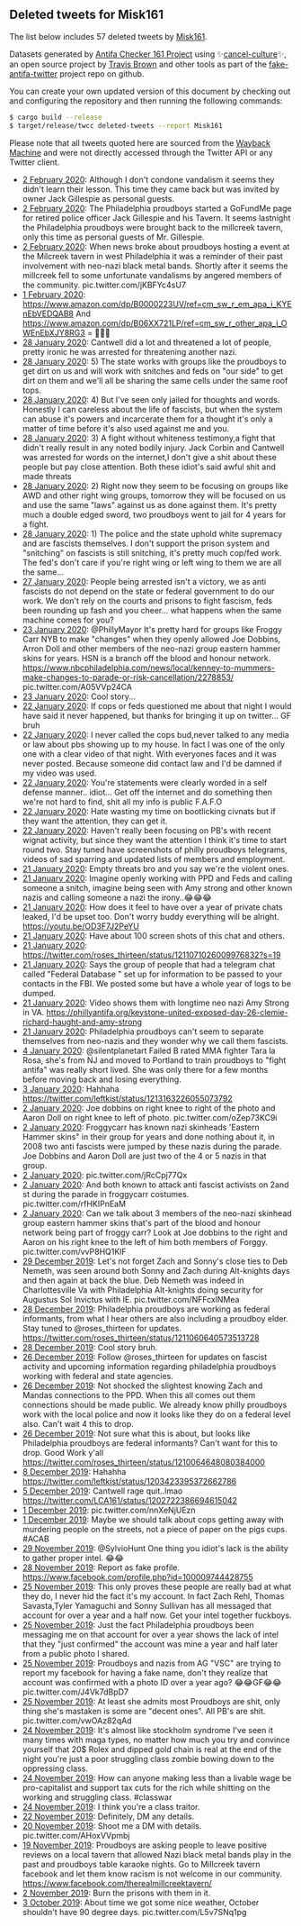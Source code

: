 ## Deleted tweets for Misk161

The list below includes 57 deleted tweets by
[Misk161](https://twitter.com/Misk161).



Datasets generated by [Antifa Checker 161 Project](https://twitter.com/antifacheck161) using ✨[cancel-culture](https://github.com/travisbrown/cancel-culture)✨, an open source project by 
[Travis Brown](https://twitter.com/travisbrown) and other tools as part of the 
[fake-antifa-twitter](https://github.com/antifacheck161/fake-antifa-twitter) project repo on github.

You can create your own updated version of this document by checking out and configuring the
repository and then running the following commands:

```bash
$ cargo build --release
$ target/release/twcc deleted-tweets --report Misk161
```

Please note that all tweets quoted here are sourced from the
[Wayback Machine](https://web.archive.org) and were not directly accessed through the Twitter API or
any Twitter client.

* [ 2 February 2020](https://web.archive.org/web/20200204162446/https://twitter.com/Misk161/status/1223986834830766080): Although I don't condone vandalism it seems they didn't learn their lesson. This time they came back but was invited by owner Jack Gillespie as personal guests. <!--1223986834830766080-->
* [ 2 February 2020](https://web.archive.org/web/20200202204453/https://twitter.com/Misk161/status/1223945182846111744): The Philadelphia proudboys started a GoFundMe page for retired police officer Jack Gillespie and his Tavern.  It seems lastnight the Philadelphia proudboys were brought back to the millcreek tavern, only this time as personal guests of Mr. Gillespie. <!--1223945184037220352-->
* [ 2 February 2020](https://web.archive.org/web/20200202204453/https://twitter.com/Misk161/status/1223945182846111744): When news broke about proudboys hosting a event at the Milcreek tavern in west Philadelphia it was a reminder of their past involvement with neo-nazi black metal bands.   Shortly after it seems the millcreek fell to some unfortunate vandalisms by angered members of the community. pic.twitter.com/jKBFYc4sU7 <!--1223945182846111744-->
* [ 1 February 2020](https://web.archive.org/web/20200202083235/https://twitter.com/Misk161/status/1223719271953551360): https://www.amazon.com/dp/B0000223UV/ref=cm_sw_r_em_apa_i_KYEnEbVEDQAB8  And  https://www.amazon.com/dp/B06XX721LP/ref=cm_sw_r_other_apa_i_OWEnEbXJY8RG3  = 🤪😜🤪 <!--1223719271953551360-->
* [28 January 2020](https://web.archive.org/web/20200128223707/https://twitter.com/Misk161/status/1221971127020531713): Cantwell did a lot and threatened a lot of people, pretty ironic he was arrested for threatening another nazi. <!--1222163571850850304-->
* [28 January 2020](https://web.archive.org/web/20200131215701/https://twitter.com/Misk161/status/1221971027871313921): 5) The state works with groups like the proudboys to get dirt on us and will work with snitches and feds on "our side" to get dirt on them and we'll all be sharing the same cells under the same roof tops. <!--1221971127020531713-->
* [28 January 2020](https://web.archive.org/web/20200128183303/https://twitter.com/Misk161/status/1221970929321943041): 4) But I've seen only jailed for thoughts and words. Honestly I can careless about the life of fascists, but when the system can abuse it's powers and incarcerate them for a thought it's only a matter of time before it's also used against me and you. <!--1221971084205002759-->
* [28 January 2020](https://web.archive.org/web/20200130154201/https://twitter.com/Misk161/status/1221970890080030720): 3) A fight without whiteness testimony,a fight that didn't really result in any noted bodily injury. Jack Corbin and Cantwell was arrested for words on the internet,I don't give a shit about these people but pay close attention. Both these idiot's said awful shit and made threats <!--1221971027871313921-->
* [28 January 2020](https://web.archive.org/web/20200130154201/https://twitter.com/Misk161/status/1221970890080030720): 2) Right now they seem to be focusing on groups like AWD and other right wing groups, tomorrow they will be focused on us and use the same "laws" against us as done against them. It's pretty much a double edged sword, two proudboys went to jail for 4 years for a fight. <!--1221970929321943041-->
* [28 January 2020](https://web.archive.org/web/20200130154201/https://twitter.com/Misk161/status/1221970890080030720): 1) The police and the state uphold white supremacy and are fascists themselves. I don't support the prison system and "snitching" on fascists is still snitching, it's pretty much cop/fed work. The fed's don't care if you're right wing or left wing to them we are all the same... <!--1221970890080030720-->
* [27 January 2020](https://web.archive.org/web/20200128065841/https://twitter.com/Misk161/status/1221944045855039489): People being arrested isn't a victory, we as anti fascists do not depend on the state or federal government to do our work. We don't rely on the courts and prisons to fight fascism, feds been rounding up fash and you cheer... what happens when the same machine comes for you? <!--1221944045855039489-->
* [23 January 2020](https://web.archive.org/web/20200123215643/https://twitter.com/Misk161/status/1220464303289049091): @PhillyMayor  It's pretty hard for groups like Froggy Carr NYB to make "changes" when they openly allowed  Joe Dobbins, Arron Doll and other members of the neo-nazi group eastern hammer skins for years. HSN is a branch off the blood and honour network.   https://www.nbcphiladelphia.com/news/local/kenney-to-mummers-make-changes-to-parade-or-risk-cancellation/2278853/  pic.twitter.com/A05VVp24CA <!--1220464303289049091-->
* [23 January 2020](https://web.archive.org/web/20200123031603/https://twitter.com/Misk161/status/1220179298772045826): Cool story... <!--1220179298772045826-->
* [22 January 2020](https://web.archive.org/web/20200122214830/https://twitter.com/Misk161/status/1220097752400584704): If cops or feds questioned me about that night I would have said it never happened, but thanks for bringing it up on twitter... GF bruh <!--1220099446551257096-->
* [22 January 2020](https://web.archive.org/web/20200122214830/https://twitter.com/Misk161/status/1220097752400584704): I never called the cops bud,never talked to any media or law about pbs showing up to my house. In fact I was one of the only one with a clear video of that night. With everyones faces and it was never posted. Because someone did contact law and I'd be damned if my video was used. <!--1220097752400584704-->
* [22 January 2020](https://web.archive.org/web/20200122112344/https://twitter.com/Misk161/status/1219942791582711808): You're statements were clearly worded in a self defense manner.. idiot... Get off the internet and do something then we're not hard to find, shit all my info is public F.A.F.O <!--1219942791582711808-->
* [22 January 2020](https://web.archive.org/web/20200122025044/https://twitter.com/Misk161/status/1219810665361178625): Hate wasting my time on bootlicking civnats but if they want the attention, they can get it. <!--1219811240647761921-->
* [22 January 2020](https://web.archive.org/web/20200122025044/https://twitter.com/Misk161/status/1219810665361178625): Haven't really been focusing on PB's with recent wignat activity, but since they want the attention I think it's time to start round two.  Stay tuned have screenshots of philly proudboys telegrams, videos of sad sparring and updated lists of members and employment. <!--1219810665361178625-->
* [21 January 2020](https://web.archive.org/web/20200121190821/https://twitter.com/Misk161/status/1219694827501162496): Empty threats bro and you say we're the violent ones. <!--1219694827501162496-->
* [21 January 2020](https://web.archive.org/web/20200121171745/https://twitter.com/Misk161/status/1219667784562610179): Imagine openly working with PPD and Feds and calling someone a snitch, imagine being seen with Amy strong and other known nazis and calling someone a nazi the irony..😂😂😂 <!--1219667784562610179-->
* [21 January 2020](https://web.archive.org/web/20200121170605/https://twitter.com/Misk161/status/1219665310657269770): How does it feel to have over a year of private chats leaked, I'd be upset too. Don't worry buddy everything will be alright. https://youtu.be/OD3F7J2PeYU <!--1219665310657269770-->
* [21 January 2020](https://web.archive.org/web/20200121170510/https://twitter.com/Misk161/status/1219662497470435328): Have about 100 screen shots of this chat and others. <!--1219663275887075329-->
* [21 January 2020](https://web.archive.org/web/20200121170510/https://twitter.com/Misk161/status/1219662497470435328): https://twitter.com/roses_thirteen/status/1211071026009976832?s=19 <!--1219663017257971713-->
* [21 January 2020](https://web.archive.org/web/20200121170510/https://twitter.com/Misk161/status/1219662497470435328): Says the group of people that had a telegram chat called "Federal Database " set up for information to be passed to your contacts in the FBI.  We posted some but have a whole year of logs to be dumped. <!--1219662497470435328-->
* [21 January 2020](https://web.archive.org/web/20200121135608/https://twitter.com/Misk161/status/1219616295374770176): Video shows them with longtime neo nazi Amy Strong in VA.  https://phillyantifa.org/keystone-united-exposed-day-26-clemie-richard-haught-and-amy-strong <!--1219616986533105667-->
* [21 January 2020](https://web.archive.org/web/20200121135608/https://twitter.com/Misk161/status/1219616295374770176): Philadelphia proudboys can't seem to separate themselves from neo-nazis and they wonder why we call them fascists. <!--1219616295374770176-->
* [ 4 January 2020](https://web.archive.org/web/20200104002440/https://twitter.com/Misk161/status/1213254885979885569): @silentplanetart Failed B rated MMA fighter Tara la Rosa, she's from NJ and moved to Portland to train proudboys to "fight antifa" was really short lived.  She was only there for a few months before moving back and losing everything. <!--1213254885979885569-->
* [ 3 January 2020](https://web.archive.org/web/20200104234051/https://twitter.com/Misk161/status/1213202474724679682): Hahhaha https://twitter.com/leftkist/status/1213163226055073792 <!--1213202474724679682-->
* [ 2 January 2020](https://web.archive.org/web/20200107082204/https://twitter.com/Misk161/status/1212833956061761539): Joe dobbins on right knee to right of the photo and Aaron Doll on right knee to left of photo. pic.twitter.com/oZep73KC9i <!--1212834245523185665-->
* [ 2 January 2020](https://web.archive.org/web/20200107082204/https://twitter.com/Misk161/status/1212833956061761539): Froggycarr has known nazi skinheads 'Eastern Hammer skins" in their group for years and done nothing about it, in 2008 two anti fascists were jumped by these nazis during the parade. Joe Dobbins and Aaron Doll are just two of the 4 or 5 nazis in that group. <!--1212833956061761539-->
* [ 2 January 2020](https://web.archive.org/web/20200107215351/https://twitter.com/Misk161/status/1212762654542123008): pic.twitter.com/jRcCpj77Qx <!--1212762654542123008-->
* [ 2 January 2020](https://web.archive.org/web/20200104234739/https://twitter.com/Misk161/status/1212759861672460288): And both known to attack anti fascist activists on 2and st during the parade in froggycarr costumes. pic.twitter.com/rfHKIPnEaM <!--1212759861672460288-->
* [ 2 January 2020](https://web.archive.org/web/20200103053301/https://twitter.com/Misk161/status/1212759425506779137): Can we talk about 3 members of the neo-nazi skinhead group eastern hammer skins that's part of the blood and honour network being part of froggy carr? Look at Joe dobbins to the right and Aaron on his right knee to the left of him both members of Forggy. pic.twitter.com/vvP8HQ1KlF <!--1212759425506779137-->
* [29 December 2019](https://web.archive.org/web/20200102165846/https://twitter.com/Misk161/status/1211300103450963970): Let's not forget Zach and Sonny's close ties to Deb Nemeth, was seen around both Sonny and Zach during Alt-knights days and then again at  back the blue. Deb Nemeth was indeed in Charlottesville Va with Philadelphia Alt-knights doing security for Augustus Sol Invictus with IE. pic.twitter.com/NFFcxlNMea <!--1211300103450963970-->
* [28 December 2019](https://web.archive.org/web/20200104064740/https://twitter.com/Misk161/status/1211062379565457409): Philadelphia proudboys are working as federal informants, from what I hear others are also including a proudboy elder. Stay tuned to  @roses_thirteen  for updates. https://twitter.com/roses_thirteen/status/1211060640573513728 <!--1211062379565457409-->
* [28 December 2019](https://web.archive.org/web/20200109113459/https://twitter.com/Misk161/status/1211010018197299200): Cool story bruh. <!--1211010018197299200-->
* [26 December 2019](https://web.archive.org/web/20191227000306/https://twitter.com/Misk161/status/1210346880141594624): Follow  @roses_thirteen  for updates on fascist activity and upcoming information regarding philadelphia proudboys working with federal and state agencies. <!--1210346880141594624-->
* [26 December 2019](https://web.archive.org/web/20191226233645/https://twitter.com/Misk161/status/1210342826543845380): Not shocked the slightest knowing Zach and Mandas connections to the PPD. When this all comes out them connections should be made public. We already know philly proudboys work with the local police and now it looks like they do on a federal level also. Can't wait 4 this to drop. <!--1210342826543845380-->
* [26 December 2019](https://web.archive.org/web/20191226224746/https://twitter.com/Misk161/status/1210328902402527233): Not sure what this is about, but looks like Philadelphia proudboys are federal informants? Can't want for this to drop. Good Work y'all https://twitter.com/roses_thirteen/status/1210064648080384000 <!--1210328902402527233-->
* [ 8 December 2019](https://web.archive.org/web/20191208004230/https://twitter.com/Misk161/status/1203468025955061760): Hahahha https://twitter.com/leftkist/status/1203423395372662786 <!--1203468025955061760-->
* [ 5 December 2019](https://web.archive.org/web/20191206060339/https://twitter.com/Misk161/status/1202722666970517505): Cantwell rage quit..lmao https://twitter.com/LCA161/status/1202722386694615042 <!--1202722666970517505-->
* [ 1 December 2019](https://web.archive.org/web/20191201125133/https://twitter.com/Misk161/status/1201110092977975297): pic.twitter.com/nnXeNjUEzn <!--1201110092977975297-->
* [ 1 December 2019](https://web.archive.org/web/20191201122206/https://twitter.com/Misk161/status/1201108875077980160): Maybe we should talk about cops getting away with murdering people on the streets, not a piece of paper on the pigs cups.  #ACAB <!--1201108875077980160-->
* [29 November 2019](https://web.archive.org/web/20191129015803/https://twitter.com/Misk161/status/1200230563875045377): @SylvioHunt  One thing you idiot's lack is the ability to gather proper intel. 😂😂 <!--1200230563875045377-->
* [28 November 2019](https://web.archive.org/web/20191128232959/https://twitter.com/Misk161/status/1200193562308206592): Report as fake profile.  https://www.facebook.com/profile.php?id=100009744428755 <!--1200193562308206592-->
* [25 November 2019](https://web.archive.org/web/20191125020226/https://twitter.com/Misk161/status/1198779051663675394): This only proves these people are really bad at what they do, I never hid the fact it's my account.  In fact Zach Rehl, Thomas Savasta,Tyler Yamaguchi and Sonny Sullivan has all messaged that account for over a year and a half now.   Get your intel together fuckboys. <!--1198779053865676801-->
* [25 November 2019](https://web.archive.org/web/20191125020226/https://twitter.com/Misk161/status/1198779051663675394): Just the fact Philadelphia proudboys been messaging me on that account for over a year shows the lack of intel that they "just confirmed" the account was mine a year and half later from a public photo I shared. <!--1198779052959637504-->
* [25 November 2019](https://web.archive.org/web/20191125020226/https://twitter.com/Misk161/status/1198779051663675394): Proudboys and nazis from AG "VSC" are trying to report my facebook for having a fake name, don't they realize that account was confirmed with a photo ID over a year ago?  😂😂GF😂😂 pic.twitter.com/J4Vk7dBpD7 <!--1198779051663675394-->
* [25 November 2019](https://web.archive.org/web/20191125000704/https://twitter.com/Misk161/status/1198753956014546945): At least she admits most Proudboys are shit, only thing she's mastaken is some are "decent ones".   All PB's are shit. pic.twitter.com/vwOAz82qAd <!--1198753956014546945-->
* [24 November 2019](https://web.archive.org/web/20191124033632/https://twitter.com/Misk161/status/1198435838255865856): It's almost like stockholm syndrome I've seen it many times with maga types, no matter how much you try and convince yourself that 20$ Rolex and dipped gold chain is real at the end of the night you're just a poor struggling class zombie bowing down to the oppressing class. <!--1198435838255865856-->
* [24 November 2019](https://web.archive.org/web/20191124025252/https://twitter.com/Misk161/status/1198432755807391744): How can anyone making less than a livable wage be pro-capitalist and support tax cuts for the rich while shitting on the working and struggling class.  #classwar <!--1198432755807391744-->
* [24 November 2019](https://web.archive.org/web/20191124024327/https://twitter.com/Misk161/status/1198430963518386176): I think you're a class traitor. <!--1198430963518386176-->
* [22 November 2019](https://web.archive.org/web/20191122041916/https://twitter.com/Misk161/status/1197723940896092165): Definitely, DM any details. <!--1197723940896092165-->
* [20 November 2019](https://web.archive.org/web/20191122041916/https://twitter.com/Misk161/status/1197723940896092165): Shoot me a DM with details. pic.twitter.com/AHoxVVpmbj <!--1197104531471052800-->
* [19 November 2019](https://web.archive.org/web/20191119135103/https://twitter.com/Misk161/status/1196779857906192384): Proudboys are asking people to leave positive reviews on a local tavern that allowed Nazi black metal bands play in the past and proudboys table karaoke nights. Go to Millcreek tavern facebook and let them know racism is not welcome in our community.  https://www.facebook.com/therealmillcreektavern/ <!--1196779857906192384-->
* [ 2 November 2019](https://web.archive.org/web/20191102103106/https://twitter.com/Misk161/status/1190574939067371520): Burn the prisons with them in it. <!--1190574939067371520-->
* [ 3 October 2019](https://web.archive.org/web/20191003125348/https://twitter.com/Misk161/status/1179739512722862080): About time we got some nice weather, October shouldn't have 90 degree days. pic.twitter.com/L5v7SNq1pg <!--1179739512722862080-->
